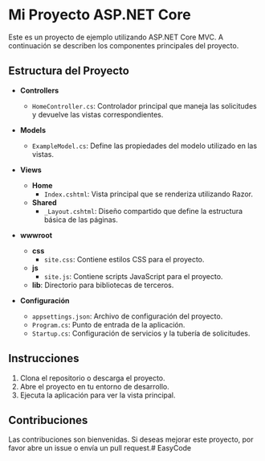 # Mi Proyecto ASP.NET Core

Este es un proyecto de ejemplo utilizando ASP.NET Core MVC. A continuación se describen los componentes principales del proyecto.

## Estructura del Proyecto

- **Controllers**
  - `HomeController.cs`: Controlador principal que maneja las solicitudes y devuelve las vistas correspondientes.
  
- **Models**
  - `ExampleModel.cs`: Define las propiedades del modelo utilizado en las vistas.

- **Views**
  - **Home**
    - `Index.cshtml`: Vista principal que se renderiza utilizando Razor.
  - **Shared**
    - `_Layout.cshtml`: Diseño compartido que define la estructura básica de las páginas.

- **wwwroot**
  - **css**
    - `site.css`: Contiene estilos CSS para el proyecto.
  - **js**
    - `site.js`: Contiene scripts JavaScript para el proyecto.
  - **lib**: Directorio para bibliotecas de terceros.

- **Configuración**
  - `appsettings.json`: Archivo de configuración del proyecto.
  - `Program.cs`: Punto de entrada de la aplicación.
  - `Startup.cs`: Configuración de servicios y la tubería de solicitudes.

## Instrucciones

1. Clona el repositorio o descarga el proyecto.
2. Abre el proyecto en tu entorno de desarrollo.
3. Ejecuta la aplicación para ver la vista principal.

## Contribuciones

Las contribuciones son bienvenidas. Si deseas mejorar este proyecto, por favor abre un issue o envía un pull request.#   E a s y C o d e  
 